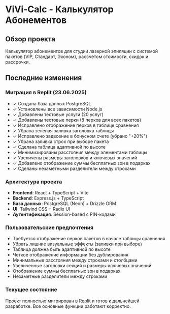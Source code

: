 # ViVi-Calc - Калькулятор Абонементов

## Обзор проекта
Калькулятор абонементов для студии лазерной эпиляции с системой пакетов (VIP, Стандарт, Эконом), рассчетом стоимости, скидок и рассрочки.

## Последние изменения

### Миграция в Replit (23.06.2025)
- ✓ Создана база данных PostgreSQL
- ✓ Установлены все зависимости Node.js
- ✓ Добавлены тестовые услуги (20 услуг)
- ✓ Добавлены тестовые перки (8 перков для всех пакетов)
- ✓ Исправлено отображение перков в таблице сравнения
- ✓ Убрана зеленая заливка заголовка таблицы
- ✓ Исправлено задвоение в бонусном счете (убрано "+20%")
- ✓ Убрана заливка строк при выборе пакета
- ✓ Сделана таблица адаптивной по высоте
- ✓ Минимизированы расстояния между элементами таблицы
- ✓ Увеличены размеры заголовков и ключевых значений
- ✓ Добавлено отображение суммы бесплатных зон в подарках
- ✓ Сделаны незаметными разделители между строками

### Архитектура проекта
- **Frontend**: React + TypeScript + Vite
- **Backend**: Express.js + TypeScript
- **База данных**: PostgreSQL (Neon) + Drizzle ORM
- **UI**: Tailwind CSS + Radix UI
- **Аутентификация**: Session-based с PIN-кодами

### Пользовательские предпочтения
- Требуется отображение перков пакетов в начале таблицы сравнения
- Убрать лишние визуальные эффекты (заливки при выборе)
- Таблица должна быть адаптивной по высоте
- Четкое отображение информации без дублирования
- Минимальные расстояния между строками и столбцами
- Увеличенные заголовки секций и размеры ключевых значений
- Отображение суммы бесплатных зон в подарках
- Незаметные разделители между строками

### Текущее состояние
Проект полностью мигрирован в Replit и готов к дальнейшей разработке. Все основные функции работают корректно.